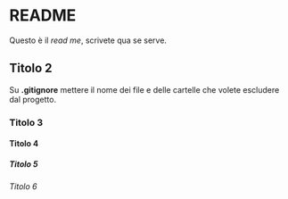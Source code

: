 # README

Questo è il _read me_, scrivete qua se serve.

## Titolo 2

Su __.gitignore__ mettere il nome dei file e delle cartelle che volete escludere
dal progetto.

### Titolo 3

#### Titolo 4

##### Titolo 5

###### Titolo 6
